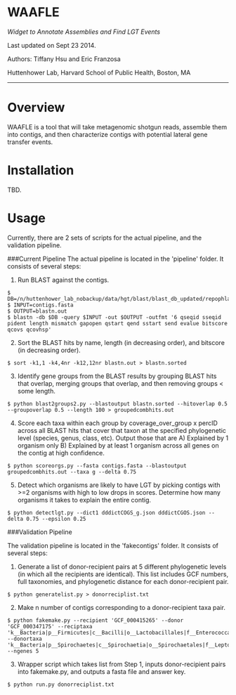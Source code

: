 WAAFLE
===================== 
*Widget to Annotate Assemblies and Find LGT Events*

Last updated on Sept 23 2014.

Authors: Tiffany Hsu and Eric Franzosa

Huttenhower Lab, Harvard School of Public Health,
Boston, MA

-----------------------------------------------------
Overview
=======
WAAFLE is a tool that will take metagenomic shotgun reads, assemble them into
contigs, and then characterize contigs with potential lateral gene transfer events. 

Installation
=======
TBD.

Usage
=======
Currently, there are 2 sets of scripts for the actual pipeline, and the
validation pipeline.

###Current Pipeline
The actual pipeline is located in the 'pipeline' folder. It consists of
several steps:

1. Run BLAST against the contigs.
```
$ DB=/n/huttenhower_lab_nobackup/data/hgt/blast/blast_db_updated/repophlan_31122013_speciescentroids.db
$ INPUT=contigs.fasta
$ OUTPUT=blastn.out 
$ blastn -db $DB -query $INPUT -out $OUTPUT -outfmt '6 qseqid sseqid pident length mismatch gapopen qstart qend sstart send evalue bitscore qcovs qcovhsp'
```

2. Sort the BLAST hits by name, length (in decreasing order), and bitscore (in decreasing order).
```
$ sort -k1,1 -k4,4nr -k12,12nr blastn.out > blastn.sorted
```

3. Identify gene groups from the BLAST results by grouping BLAST hits that overlap, merging groups that overlap, and then removing groups < some length.
```
$ python blast2groups2.py --blastoutput blastn.sorted --hitoverlap 0.5 --groupoverlap 0.5 --length 100 > groupedcombhits.out
```

4. Score each taxa within each group by coverage_over_group x percID across all BLAST hits that cover that taxon at the specified phylogenetic level (species, genus, class, etc). Output those that are A) Explained by 1 organism only B) Explained by at least 1 organism across all genes on the contig at high confidence.
```
$ python scoreorgs.py --fasta contigs.fasta --blastoutput groupedcombhits.out --taxa g --delta 0.75
```

5. Detect which organisms are likely to have LGT by picking contigs with >=2 organisms with high to low drops in scores. Determine how many organisms it takes to explain the entire contig. 
```
$ python detectlgt.py --dict1 dddictCOGS_g.json dddictCGOS.json --delta 0.75 --epsilon 0.25 
```

###Validation Pipeline

The validation pipeline is located in the 'fakecontigs' folder. It consists of several steps:

1. Generate a list of donor-recipient pairs at 5 different phylogenetic
levels (in which all the recipients are identical). This list includes GCF
numbers, full taxonomies, and phylogenetic distance for each donor-recipient
pair. 
```
$ python generatelist.py > donorreciplist.txt
```

2. Make n number of contigs corresponding to a donor-recipient taxa pair.
```
$ python fakemake.py --recipient 'GCF_000415265' --donor 'GCF_000347175' --reciptaxa 'k__Bacteria|p__Firmicutes|c__Bacilli|o__Lactobacillales|f__Enterococcaceae|g__Enterococcus|s__Enterococcus_faecium|t__Enterococcus_faecium_SD3B_2' --donortaxa 'k__Bacteria|p__Spirochaetes|c__Spirochaetia|o__Spirochaetales|f__Leptospiraceae|g__Leptospira|s__Leptospira_alstoni|t__Leptospira_alstoni_serovar_Sichuan_str_79601' --ngenes 5
```

3. Wrapper script which takes list from Step 1, inputs donor-recipient pairs
into fakemake.py, and outputs a fasta file and
answer key.  
```
$ python run.py donorreciplist.txt
```